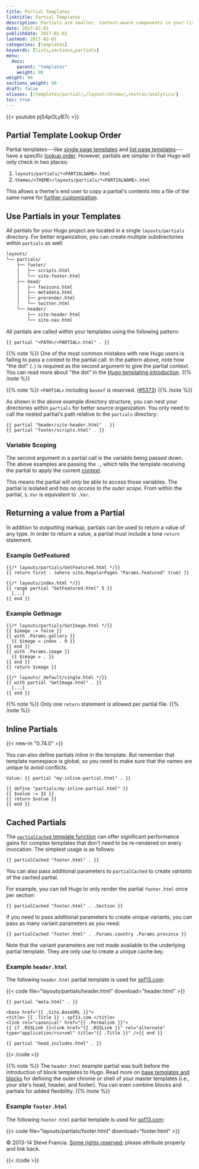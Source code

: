 ```yaml
---
title: Partial Templates
linktitle: Partial Templates
description: Partials are smaller, context-aware components in your list and page templates that can be used economically to keep your templating DRY.
date: 2017-02-01
publishdate: 2017-02-01
lastmod: 2017-02-01
categories: [templates]
keywords: [lists,sections,partials]
menu:
  docs:
    parent: "templates"
    weight: 90
weight: 90
sections_weight: 90
draft: false
aliases: [/templates/partial/,/layout/chrome/,/extras/analytics/]
toc: true
---
```


{{< youtube pjS4pOLyB7c >}}

## Partial Template Lookup Order

Partial templates---like [single page templates][singletemps] and [list page templates][listtemps]---have a specific [lookup order][]. However, partials are simpler in that Hugo will only check in two places:

1. `layouts/partials/*<PARTIALNAME>.html`
2. `themes/<THEME>/layouts/partials/*<PARTIALNAME>.html`

This allows a theme's end user to copy a partial's contents into a file of the same name for [further customization][customize].

## Use Partials in your Templates

All partials for your Hugo project are located in a single `layouts/partials` directory. For better organization, you can create multiple subdirectories within `partials` as well:

```txt
layouts/
└── partials/
    ├── footer/
    │   ├── scripts.html
    │   └── site-footer.html
    ├── head/
    │   ├── favicons.html
    │   ├── metadata.html
    │   ├── prerender.html
    │   └── twitter.html
    └── header/
        ├── site-header.html
        └── site-nav.html
```

All partials are called within your templates using the following pattern:

```go-html-template
{{ partial "<PATH>/<PARTIAL>.html" . }}
```

{{% note %}}
One of the most common mistakes with new Hugo users is failing to pass a context to the partial call. In the pattern above, note how "the dot" (`.`) is required as the second argument to give the partial context. You can read more about "the dot" in the [Hugo templating introduction](/templates/introduction/).
{{% /note %}}

{{% note %}}
`<PARTIAL>` including `baseof` is reserved. ([#5373](https://github.com/gohugoio/hugo/issues/5373))
{{% /note %}}

As shown in the above example directory structure, you can nest your directories within `partials` for better source organization. You only need to call the nested partial's path relative to the `partials` directory:

```go-html-template
{{ partial "header/site-header.html" . }}
{{ partial "footer/scripts.html" . }}
```

### Variable Scoping

The second argument in a partial call is the variable being passed down. The above examples are passing the `.`, which tells the template receiving the partial to apply the current [context][context].

This means the partial will *only* be able to access those variables. The partial is isolated and *has no access to the outer scope*. From within the partial, `$.Var` is equivalent to `.Var`.

## Returning a value from a Partial

In addition to outputting markup, partials can be used to return a value of any type. In order to return a value, a partial must include a lone `return` statement.

### Example GetFeatured

```go-html-template
{{/* layouts/partials/GetFeatured.html */}}
{{ return first . (where site.RegularPages "Params.featured" true) }}
```

```go-html-template
{{/* layouts/index.html */}}
{{ range partial "GetFeatured.html" 5 }}
  [...]
{{ end }}
```

### Example GetImage

```go-html-template
{{/* layouts/partials/GetImage.html */}}
{{ $image := false }}
{{ with .Params.gallery }}
  {{ $image = index . 0 }}
{{ end }}
{{ with .Params.image }}
  {{ $image = . }}
{{ end }}
{{ return $image }}
```

```go-html-template
{{/* layouts/_default/single.html */}}
{{ with partial "GetImage.html" . }}
  [...]
{{ end }}
```

{{% note %}}
Only one `return` statement is allowed per partial file.
{{% /note %}}

## Inline Partials

{{< new-in "0.74.0" >}}

You can also define partials inline in the template. But remember that template namespace is global, so you need to make sure that the names are unique to avoid conflicts.

```go-html-template
Value: {{ partial "my-inline-partial.html" . }}

{{ define "partials/my-inline-partial.html" }}
{{ $value := 32 }}
{{ return $value }}
{{ end }}
```

## Cached Partials

The [`partialCached` template function][partialcached] can offer significant performance gains for complex templates that don't need to be re-rendered on every invocation. The simplest usage is as follows:

```go-html-template
{{ partialCached "footer.html" . }}
```

You can also pass additional parameters to `partialCached` to create *variants* of the cached partial.

For example, you can tell Hugo to only render the partial `footer.html` once per section:

```go-html-template
{{ partialCached "footer.html" . .Section }}
```

If you need to pass additional parameters to create unique variants, you can pass as many variant parameters as you need:

```go-html-template
{{ partialCached "footer.html" . .Params.country .Params.province }}
```

Note that the variant parameters are not made available to the underlying partial template. They are only use to create a unique cache key.

### Example `header.html`

The following `header.html` partial template is used for [spf13.com](https://spf13.com/):

{{< code file="layouts/partials/header.html" download="header.html" >}}
<!DOCTYPE html>
<html class="no-js" lang="en-US" prefix="og: http://ogp.me/ns# fb: http://ogp.me/ns/fb#">
<head>
    <meta charset="utf-8">

    {{ partial "meta.html" . }}

    <base href="{{ .Site.BaseURL }}">
    <title> {{ .Title }} : spf13.com </title>
    <link rel="canonical" href="{{ .Permalink }}">
    {{ if .RSSLink }}<link href="{{ .RSSLink }}" rel="alternate" type="application/rss+xml" title="{{ .Title }}" />{{ end }}

    {{ partial "head_includes.html" . }}
</head>
{{< /code >}}

{{% note %}}
The `header.html` example partial was built before the introduction of block templates to Hugo. Read more on [base templates and blocks](/templates/base/) for defining the outer chrome or shell of your master templates (i.e., your site's head, header, and footer). You can even combine blocks and partials for added flexibility.
{{% /note %}}

### Example `footer.html`

The following `footer.html` partial template is used for [spf13.com](https://spf13.com/):

{{< code file="layouts/partials/footer.html" download="footer.html" >}}
<footer>
  <div>
    <p>
    &copy; 2013-14 Steve Francia.
    <a href="https://creativecommons.org/licenses/by/3.0/" title="Creative Commons Attribution">Some rights reserved</a>;
    please attribute properly and link back.
    </p>
  </div>
</footer>
{{< /code >}}

[context]: /templates/introduction/ "The most easily overlooked concept to understand about Go templating is how the dot always refers to the current context."
[customize]: /themes/customizing/ "Hugo provides easy means to customize themes as long as users are familiar with Hugo's template lookup order."
[listtemps]: /templates/lists/ "To effectively leverage Hugo's system, see how Hugo handles list pages, where content for sections, taxonomies, and the homepage are listed and ordered."
[lookup order]: /templates/lookup-order/ "To keep your templating dry, read the documentation on Hugo's lookup order."
[partialcached]: /functions/partialcached/ "Use the partial cached function to improve build times in cases where Hugo can cache partials that don't need to be rendered with every page."
[singletemps]: /templates/single-page-templates/ "The most common form of template in Hugo is the single content template. Read the docs on how to create templates for individual pages."
[themes]: /themes/
